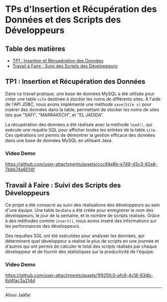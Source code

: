 # TPs d'Insertion et Récupération des Données et des Scripts des Développeurs

## Table des matières
- [TP1 : Insertion et Récupération des Données](#tp1-insertion-et-récupération-des-données)
- [Travail à Faire : Suivi des Scripts des Développeurs](#travail-à-faire-suivi-des-scripts-des-développeurs)

## TP1 : Insertion et Récupération des Données

Dans ce travail pratique, une base de données MySQL a été utilisée pour créer une table `site` destinée à stocker les noms de différents sites. À l'aide de l'API JDBC, nous avons implémenté une méthode `save(Site s)` pour insérer des données dans la table, permettant de stocker les noms de sites tels que "SAFI", "MARRAKECH", et "EL JADIDA". 

La récupération des données a été réalisée avec la méthode `load()`, qui exécute une requête SQL pour afficher toutes les entrées de la table `site`. Ces opérations ont permis de démontrer la gestion efficace des données dans une base de données MySQL en utilisant Java.

### Video Demo


https://github.com/user-attachments/assets/ccc94e8b-e749-45c3-92a8-7bbb74a6014f


## Travail à Faire : Suivi des Scripts des Développeurs

Ce projet a été consacré au suivi des réalisations des développeurs au sein d'une équipe. Une table `DevData` a été créée pour enregistrer le nom des développeurs, le jour de la semaine, et le nombre de scripts réalisés. Grâce à des méthodes comme `insert()`, nous avons inséré des informations sur les performances des développeurs.

Des requêtes SQL ont été exécutées pour analyser les données, qui déterminent quel développeur a réalisé le plus de scripts en une journée et d'autres qui ont permis de calculer le total des scripts réalisés par chaque développeur et de fournir des statistiques sur la productivité de l'équipe.
### Video Demo

https://github.com/user-attachments/assets/1f925fc0-afc8-4c18-834b-6d4fac3a214d

---

Alioui Jaâfar
